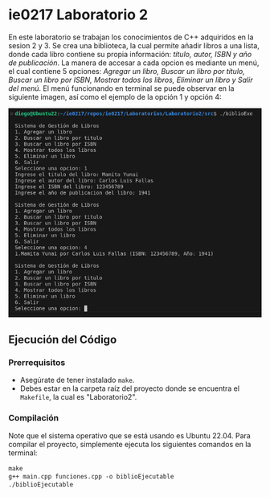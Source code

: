 # ie0217 Laboratorio 2

En este laboratorio se trabajan los conocimientos de C++ adquiridos en la sesion 2 y 3. Se crea una biblioteca, la cual permite añadir libros a una lista, donde cada libro contiene su propia información: _título, autor, ISBN y año de publicación_. La manera de accesar a cada opcion es mediante un menú, el cual contiene 5 opciones: _Agregar un libro, Buscar un libro por título, Buscar un libro por ISBN, Mostrar todos los libros, Eliminar un libro y Salir del menú_. El menú funcionando en terminal se puede observar en la siguiente imagen, así como el ejemplo de la opción 1 y opción 4:

![Menú de biblioteca](menuBiblioteca.png)

## Ejecución del Código

### Prerrequisitos
- Asegúrate de tener instalado `make`.
- Debes estar en la carpeta raíz del proyecto donde se encuentra el `Makefile`, la cual es "Laboratorio2".

### Compilación
Note que el sistema operativo que se está usando es Ubuntu 22.04. Para compilar el proyecto, simplemente ejecuta los siguientes comandos en la terminal:

```
make
g++ main.cpp funciones.cpp -o biblioEjecutable
./biblioEjecutable
```

